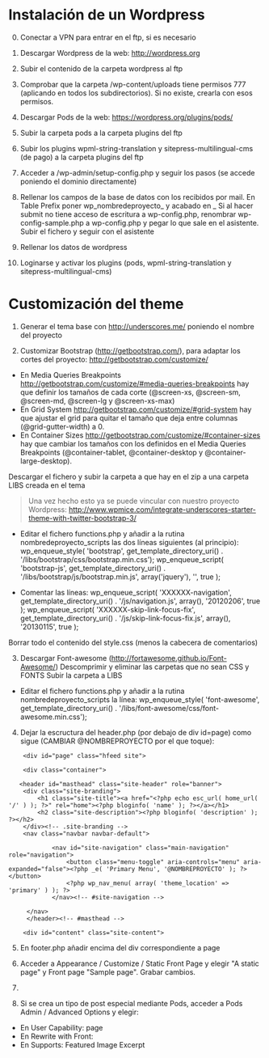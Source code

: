 # Instalación de un Wordpress

0) Conectar a VPN para entrar en el ftp, si es necesario

1) Descargar Wordpress de la web: http://wordpress.org
2) Subir el contenido de la carpeta wordpress al ftp

3) Comprobar que la carpeta /wp-content/uploads tiene permisos 777 (aplicando en todos los subdirectorios). Si no existe, crearla con esos permisos.

4) Descargar Pods de la web: https://wordpress.org/plugins/pods/
5) Subir la carpeta pods a la carpeta plugins del ftp

6) Subir los plugins wpml-string-translation y sitepress-multilingual-cms (de pago) a la carpeta plugins del ftp

7) Acceder a /wp-admin/setup-config.php y seguir los pasos (se accede poniendo el dominio directamente)
8) Rellenar los campos de la base de datos con los recibidos por mail. En Table Prefix poner wp_nombredeproyecto_ y acabado en _
Si al hacer submit no tiene acceso de escritura a wp-config.php, renombrar wp-config-sample.php a wp-config.php y pegar lo que sale en el asistente. Subir el fichero y seguir con el asistente
9) Rellenar los datos de wordpress 

10) Loginarse y activar los plugins (pods, wpml-string-translation y sitepress-multilingual-cms)

# Customización del theme

1) Generar el tema base con http://underscores.me/ poniendo el nombre del proyecto

2) Customizar Bootstrap (http://getbootstrap.com/), para adaptar los cortes del proyecto: http://getbootstrap.com/customize/

- En Media Queries Breakpoints http://getbootstrap.com/customize/#media-queries-breakpoints hay que definir los tamaños de cada corte (@screen-xs, @screen-sm, @screen-md, @screen-lg y @screen-xs-max)
- En Grid System http://getbootstrap.com/customize/#grid-system hay que ajustar el grid para quitar el tamaño que deja entre columnas (@grid-gutter-width) a 0.
- En Container Sizes http://getbootstrap.com/customize/#container-sizes hay que cambiar los tamaños con los definidos en el Media Queries Breakpoints (@container-tablet, @container-desktop y @container-large-desktop).

Descargar el fichero y subir la carpeta a que hay en el zip a una carpeta LIBS creada en el tema

> Una vez hecho esto ya se puede vincular con nuestro proyecto Wordpress:
http://www.wpmice.com/integrate-underscores-starter-theme-with-twitter-bootstrap-3/

- Editar el fichero functions.php y añadir a la rutina nombredeproyecto_scripts las dos líneas siguientes (al principio):
    wp_enqueue_style( 'bootstrap', get_template_directory_uri() . '/libs/bootstrap/css/bootstrap.min.css');
    wp_enqueue_script( 'bootstrap-js', get_template_directory_uri() . '/libs/bootstrap/js/bootstrap.min.js', array('jquery'), '', true );

- Comentar las líneas:
	wp_enqueue_script( 'XXXXXX-navigation', get_template_directory_uri() . '/js/navigation.js', array(), '20120206', true );
	wp_enqueue_script( 'XXXXXX-skip-link-focus-fix', get_template_directory_uri() . '/js/skip-link-focus-fix.js', array(), '20130115', true );

Borrar todo el contenido del style.css (menos la cabecera de comentarios)

3) Descargar Font-awesome (http://fortawesome.github.io/Font-Awesome/)
Descomprimir y eliminar las carpetas que no sean CSS y FONTS
Subir la carpeta a LIBS

- Editar el fichero functions.php y añadir a la rutina nombredeproyecto_scripts la línea:
	wp_enqueue_style( 'font-awesome', get_template_directory_uri() . '/libs/font-awesome/css/font-awesome.min.css');

4) Dejar la escructura del header.php (por debajo de div id=page) como sigue (CAMBIAR @NOMBREPROYECTO por el que toque):
```
    <div id="page" class="hfeed site">
		
	<div class="container">
    
   <header id="masthead" class="site-header" role="banner">
    <div class="site-branding">
        <h1 class="site-title"><a href="<?php echo esc_url( home_url( '/' ) ); ?>" rel="home"><?php bloginfo( 'name' ); ?></a></h1>
        <h2 class="site-description"><?php bloginfo( 'description' ); ?></h2>
    </div><!-- .site-branding -->
    <nav class="navbar navbar-default">

            <nav id="site-navigation" class="main-navigation" role="navigation">
                <button class="menu-toggle" aria-controls="menu" aria-expanded="false"><?php _e( 'Primary Menu', '@NOMBREPROYECTO' ); ?></button>
                <?php wp_nav_menu( array( 'theme_location' => 'primary' ) ); ?>
            </nav><!-- #site-navigation -->

     </nav>
	 </header><!-- #masthead -->     
    
	<div id="content" class="site-content">
```
5) En footer.php añadir </div> encima del div correspondiente a page

6) Acceder a Appearance / Customize / Static Front Page y elegir "A static page" y Front page "Sample page". Grabar cambios.

7) 

8) Si se crea un tipo de post especial mediante Pods, acceder a Pods Admin / Advanced Options y elegir:

- En User Capability: page
- En Rewrite with Front: <desmarcar>
- En Supports: 	Featured Image <marcar>
				Excerpt <marcar>